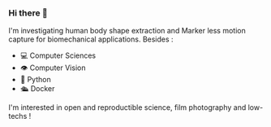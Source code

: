 ### Hi there 👋
I'm investigating human body shape extraction and Marker less motion capture for biomechanical applications. 
Besides :
- 💻 Computer Sciences
- 👁️ Computer Vision
- 🐍 Python
- 🛳️ Docker
  
I'm interested in open and reproductible science, film photography and low-techs !

<!--
**goyallon/goyallon** is a ✨ _special_ ✨ repository because its `README.md` (this file) appears on your GitHub profile.

Here are some ideas to get you started:

- 🔭 I’m currently working on ...
- 🌱 I’m currently learning ...
- 👯 I’m looking to collaborate on ...
- 🤔 I’m looking for help with ...
- 💬 Ask me about ...
- 📫 How to reach me: ...
- 😄 Pronouns: ...
- ⚡ Fun fact: ...
-->
